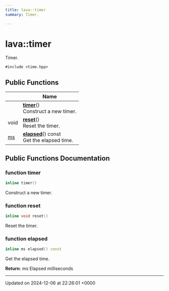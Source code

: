 ```yaml
---
title: lava::timer
summary: Timer. 

---
```


# lava::timer



Timer. 


`#include <time.hpp>`

## Public Functions

|                | Name           |
| -------------- | -------------- |
| | **[timer](/_doxybook/Classes/structlava_1_1timer.md#function-timer)**()<br>Construct a new timer.  |
| void | **[reset](/_doxybook/Classes/structlava_1_1timer.md#function-reset)**()<br>Reset the timer.  |
| [ms](/_doxybook/Namespaces/namespacelava.md#using-ms) | **[elapsed](/_doxybook/Classes/structlava_1_1timer.md#function-elapsed)**() const<br>Get the elapsed time.  |

## Public Functions Documentation

### function timer

```cpp
inline timer()
```

Construct a new timer. 

### function reset

```cpp
inline void reset()
```

Reset the timer. 

### function elapsed

```cpp
inline ms elapsed() const
```

Get the elapsed time. 

**Return**: ms Elapsed milliseconds 

-------------------------------

Updated on 2024-12-06 at 22:26:01 +0000